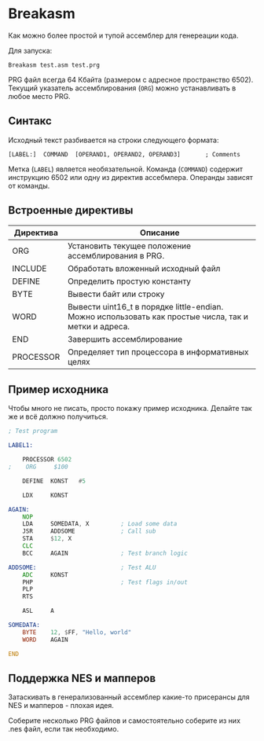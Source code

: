 # Breakasm

Как можно более простой и тупой ассемблер для генереации кода.

Для запуска:

```
Breakasm test.asm test.prg
```

PRG файл всегда 64 Кбайта (размером с адресное пространство 6502). Текущий указатель ассемблирования (`ORG`) можно устанавливать в любое место PRG.

## Синтакс

Исходный текст разбивается на строки следующего формата:

```
[LABEL:]  COMMAND  [OPERAND1, OPERAND2, OPERAND3]       ; Comments
```

Метка (`LABEL`) является необязательной. Команда (`COMMAND`) содержит инструкцию 6502 или одну из директив ассебмлера. Операнды зависят от команды.

## Встроенные директивы

|Директива|Описание|
|---|---|
|ORG|Установить текущее положение ассемблирования в PRG.|
|INCLUDE|Обработать вложенный исходный файл|
|DEFINE|Определить простую константу|
|BYTE|Вывести байт или строку|
|WORD|Вывести uint16_t в порядке little-endian. Можно использовать как простые числа, так и метки и адреса.|
|END|Завершить ассемблирование|
|PROCESSOR|Определяет тип процессора в информативных целях|

## Пример исходника

Чтобы много не писать, просто покажу пример исходника. Делайте так же и всё должно получиться.

```asm
; Test program

LABEL1:

    PROCESSOR 6502
;    ORG     $100

    DEFINE  KONST   #5

    LDX     KONST

AGAIN:
    NOP
    LDA     SOMEDATA, X         ; Load some data
    JSR     ADDSOME             ; Call sub
    STA     $12, X
    CLC
    BCC     AGAIN               ; Test branch logic

ADDSOME:                        ; Test ALU
    ADC     KONST
    PHP                         ; Test flags in/out
    PLP
    RTS

    ASL     A

SOMEDATA:
    BYTE    12, $FF, "Hello, world" 
    WORD    AGAIN

END
```

## Поддержка NES и мапперов

Затаскивать в генерализованный ассемблер какие-то присерансы для NES и мапперов - плохая идея.

Соберите несколько PRG файлов и самостоятельно соберите из них .nes файл, если так необходимо.
